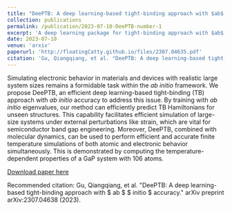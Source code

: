 ```yaml
---
title: "DeePTB: A deep learning-based tight-binding approach with $ab$ $initio$ accuracy"
collection: publications
permalink: /publication/2023-07-10-DeePTB-number-1
excerpt: 'A deep learning package for tight-binding approach with $ab$ $initio$ accuracy.'
date: 2023-07-10
venue: 'arxiv'
paperurl: 'http://floatingCatty.github.io/files/2307.04635.pdf'
citation: 'Gu, Qiangqiang, et al. "DeePTB: A deep learning-based tight-binding approach with $ ab $ $ initio $ accuracy." arXiv preprint arXiv:2307.04638 (2023).'
---
```

Simulating electronic behavior in materials and devices with realistic large system sizes remains a formidable task within the $ab$ $initio$ framework. We propose DeePTB, an efficient deep learning-based tight-binding (TB) approach with $ab$ $initio$ accuracy to address this issue. By training with $ab$ $initio$ eigenvalues, our method can efficiently predict TB Hamiltonians for unseen structures. This capability facilitates efficient simulation of large-size systems under external perturbations like strain, which are vital for semiconductor band gap engineering. Moreover, DeePTB, combined with molecular dynamics, can be used to perform efficient and accurate finite temperature simulations of both atomic and electronic behavior simultaneously. This is demonstrated by computing the temperature-dependent properties of a GaP system with 106 atoms.


[Download paper here](https://arxiv.org/pdf/2307.04638.pdf)

Recommended citation: Gu, Qiangqiang, et al. "DeePTB: A deep learning-based tight-binding approach with $ ab $ $ initio $ accuracy." arXiv preprint arXiv:2307.04638 (2023).
